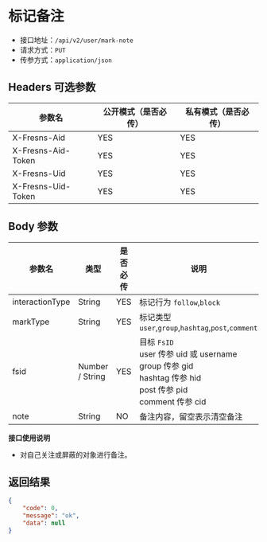 # 标记备注

- 接口地址：`/api/v2/user/mark-note`
- 请求方式：`PUT`
- 传参方式：`application/json`

## Headers 可选参数

| 参数名 | 公开模式（是否必传） | 私有模式（是否必传） |
| --- | --- | --- |
| X-Fresns-Aid | YES | YES |
| X-Fresns-Aid-Token | YES | YES |
| X-Fresns-Uid | YES | YES |
| X-Fresns-Uid-Token | YES | YES |

## Body 参数

| 参数名 | 类型 | 是否必传 | 说明 |
| --- | --- | --- | --- |
| interactionType | String | YES | 标记行为 `follow`,`block` |
| markType | String | YES | 标记类型 `user`,`group`,`hashtag`,`post`,`comment` |
| fsid | Number / String | YES | 目标 `FsID`<br>user 传参 uid 或 username<br>group 传参 gid<br>hashtag 传参 hid<br>post 传参 pid<br>comment 传参 cid |
| note | String | NO | 备注内容，留空表示清空备注 |

**接口使用说明**

- 对自己关注或屏蔽的对象进行备注。

## 返回结果

```json
{
    "code": 0,
    "message": "ok",
    "data": null
}
```
